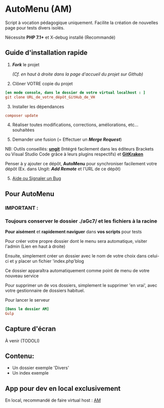 # AutoMenu (AM)

Script à vocation pédagogique uniquement.
Facilite la création de nouvelles page pour tests divers isolés.

Nécessite **PHP 7.1+** et X-debug installé (Recommandé)

## Guide d'installation rapide

1. ***Fork*** le projet 
  
      *(Cf. en haut à droite dans la page d'accueil du projet sur Github)*
2. Clôner VOTRE copie du projet

```ini
[en mode console, dans le dossier de votre virtual localhost : ]
git clone URL_de_votre_dépôt_GitHub_de_VH
```

3. Installer les dépendances

```ini
composer update
```

4. Réaliser toutes modifications, corrections, améliorations, etc... souhaitées

5. Demander une fusion (= Effectuer un ***Merge Request***)

NB: Outils conseillés: **[ungit](https://github.com/FredrikNoren/ungit)** (Intégré facilement dans les éditeurs Brackets ou Visual Studio Code grâce à leurs plugins respectifs) et **[GitKraken](https://www.gitkraken.com/)**

Penser à y ajouter ce dépôt, **AutoMenu** pour synchroniser facilement votre dépôt (Ex. dans Ungit: ***Add Remote*** et l'URL de ce dépôt)

5. [Aide ou Signaler un Bug](https://github.com/c57fr/pooga/issues/new)

## Pour AutoMenu

### IMPORTANT :

### Toujours conserver le dossier ./aGc7/ et les fichiers à la racine

**Pour aisément** et **rapidement naviguer** dans **vos scripts** pour tests

Pour créer votre propre dossier dont le menu sera automatique, visiter l'admin (Lien en haut à droite)

Ensuite, simplement créer un dossier avec le nom de votre choix dans celui-ci et y placer un fichier 'index.php'blog

Ce dossier apparaîtra automatiquement comme point de menu de votre nouveau service


Pour supprimer un de vos dossiers, simplement le supprimer 'en vrai', avec votre gestionnaire de dossiers habituel.


  Pour lancer le serveur

```ini
[Dans le dossier AM]
Gulp
```

## Capture d'écran
À venir (TODOLI)

## Contenu:

- Un dossier exemple 'Divers'
- Un index exemple

## App pour dev en local exclusivement
En local, recommandé de faire virtual host : [AM](http://AM)
